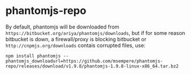 # phantomjs-repo

By default, phantomjs will be downloaded from `https://bitbucket.org/ariya/phantomjs/downloads`, but if for some reason bitbucket is down, a firewall/proxy is blocking bitbucket or `http://cnpmjs.org/downloads` contais corrupted files, use:

```
npm install phantomjs --phantomjs_downloadurl=https://github.com/msempere/phantomjs-repo/releases/download/v1.9.8/phantomjs-1.9.8-linux-x86_64.tar.bz2
```
